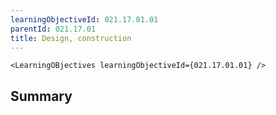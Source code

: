 ```yaml
---
learningObjectiveId: 021.17.01.01
parentId: 021.17.01
title: Design, construction
---
```


```tsx eval
<LearningOBjectives learningObjectiveId={021.17.01.01} />
```

## Summary
